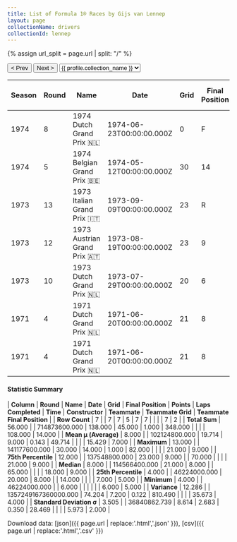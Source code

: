 ```yaml
---
title: List of Formula 1® Races by Gijs van Lennep
layout: page
collectionName: drivers
collectionId: lennep
---
```


{% assign url_split = page.url | split: "/" %}
<div id="collection-navigation">
<button onclick="selector.options[selector.selectedIndex-1].value && (window.location = selector.options[selector.selectedIndex-1].value);">&lt; Prev</button>
<button onclick="selector.options[selector.selectedIndex+1].value && (window.location = selector.options[selector.selectedIndex+1].value);">Next &gt;</button>
<select id="selector" onchange="this.options[this.selectedIndex].value && (window.location = this.options[this.selectedIndex].value);">
  {% for collectionId in site.data[page.collectionName].refs %}
    {% if collectionId == page.collectionId %}
      {% assign selected = "selected" %}
    {% else %}
      {% assign selected = "" %}
    {% endif %}
    {% assign profile = site.data[page.collectionName][collectionId].profile %}
    <option value="/f1/{{ page.collectionName }}/{{ collectionId }}/{{ url_split[4] }}" {{ selected }}>{{ profile.collection_name }}</option>
  {% endfor %}
</select>
</div>

| Season | Round | Name | Date | Grid | Final Position | Points | Laps Completed | Time | Constructor | Teammate | Teammate Grid | Teammate Final Position |
|--|--|--|--|--|--|--|--|--|--|--|--|--|
| 1974 | 8 | 1974 Dutch Grand Prix 🇳🇱 | 1974-06-23T00:00:00.000Z | 0 | F | 0.0 | 0 |   | Iso Marlboro 🇬🇧 | [Arturo Merzario 🇮🇹](/f1/drivers/merzario) | 21 | R |
| 1974 | 5 | 1974 Belgian Grand Prix 🇧🇪 | 1974-05-12T00:00:00.000Z | 30 | 14 | 0.0 | 82 |   | Iso Marlboro 🇬🇧 | [Arturo Merzario 🇮🇹](/f1/drivers/merzario) | 6 | R |
| 1973 | 13 | 1973 Italian Grand Prix 🇮🇹 | 1973-09-09T00:00:00.000Z | 23 | R | 0.0 | 14 |   | Iso Marlboro 🇬🇧 | [Howden Ganley 🇳🇿](/f1/drivers/ganley) | 20 | N |
| 1973 | 12 | 1973 Austrian Grand Prix 🇦🇹 | 1973-08-19T00:00:00.000Z | 23 | 9 | 0.0 | 52 |   | Iso Marlboro 🇬🇧 | [Howden Ganley 🇳🇿](/f1/drivers/ganley) | 21 | N |
| 1973 | 10 | 1973 Dutch Grand Prix 🇳🇱 | 1973-07-29T00:00:00.000Z | 20 | 6 | 1.0 | 70 |   | Iso Marlboro 🇬🇧 | [Howden Ganley 🇳🇿](/f1/drivers/ganley) | 15 | 9 |
| 1971 | 4 | 1971 Dutch Grand Prix 🇳🇱 | 1971-06-20T00:00:00.000Z | 21 | 8 | 0.0 | 65 |   | Surtees 🇬🇧 | [John Surtees 🇬🇧](/f1/drivers/surtees) | 7 | 5 |
| 1971 | 4 | 1971 Dutch Grand Prix 🇳🇱 | 1971-06-20T00:00:00.000Z | 21 | 8 | 0.0 | 65 |   | Surtees 🇬🇧 | [Rolf Stommelen 🇩🇪](/f1/drivers/stommelen) | 18 | D |

#### Statistic Summary

| **Column** | **Round** | **Name** | **Date** | **Grid** | **Final Position** | **Points** | **Laps Completed** | **Time** | **Constructor** | **Teammate** | **Teammate Grid** | **Teammate Final Position** |
| **Row Count** | 7 |  | 7 | 7 | 5 | 7 | 7 |  |  |  | 7 | 2 |
| **Total Sum** | 56.000 |  | 714873600.000 | 138.000 | 45.000 | 1.000 | 348.000 |  |  |  | 108.000 | 14.000 |
| **Mean μ (Average)** | 8.000 |  | 102124800.000 | 19.714 | 9.000 | 0.143 | 49.714 |  |  |  | 15.429 | 7.000 |
| **Maximum** | 13.000 |  | 141177600.000 | 30.000 | 14.000 | 1.000 | 82.000 |  |  |  | 21.000 | 9.000 |
| **75th Percentile** | 12.000 |  | 137548800.000 | 23.000 | 9.000 |  | 70.000 |  |  |  | 21.000 | 9.000 |
| **Median** | 8.000 |  | 114566400.000 | 21.000 | 8.000 |  | 65.000 |  |  |  | 18.000 | 9.000 |
| **25th Percentile** | 4.000 |  | 46224000.000 | 20.000 | 8.000 |  | 14.000 |  |  |  | 7.000 | 5.000 |
| **Minimum** | 4.000 |  | 46224000.000 |  | 6.000 |  |  |  |  |  | 6.000 | 5.000 |
| **Variance** | 12.286 |  | 1357249167360000.000 | 74.204 | 7.200 | 0.122 | 810.490 |  |  |  | 35.673 | 4.000 |
| **Standard Deviation σ** | 3.505 |  | 36840862.739 | 8.614 | 2.683 | 0.350 | 28.469 |  |  |  | 5.973 | 2.000 |

Download data: [json]({{ page.url | replace:'.html','.json' }}), [csv]({{ page.url | replace:'.html','.csv' }})
